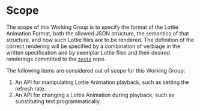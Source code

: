 # Scope

The scope of this Working Group is to specify the format of the Lottie Animation Format, both 
the allowed JSON structure, the semantics of that structure, and how such Lottie files are to be 
rendered. The definition of the correct rendering will be specified by a combination of verbiage 
in the written specification and by exemplar Lottie files and their desired renderings committed
to the [`tests`](https://github.com/lottie-animation-community/tests) repo.

The following items are considered out of scope for this Working Group:

1. An API for manipulating Lottie Animation playback, such as setting the refresh rate.
2. An API for changing a Lottie Animation during playback, such as substituting text programmatically.

